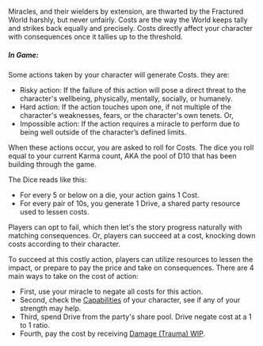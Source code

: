 Miracles, and their wielders by extension, are thwarted by the Fractured World harshly, but never unfairly. Costs are the way the World keeps tally and strikes back equally and precisely. Costs directly affect your character with consequences once it tallies up to the threshold.
##### In Game: 
Some actions taken by your character will generate Costs. they are:
- Risky action: If the failure of this action will pose a direct threat to the character's wellbeing, physically, mentally, socially, or humanely.
- Hard action: If the action touches upon one, if not multiple of the character's weaknesses, fears, or the character's own tenets. Or, 
- Impossible action: If the action requires a miracle to perform due to being well outside of the character’s defined limits. 

When these actions occur, you are asked to roll for Costs. The dice you roll equal to your current Karma count, AKA the pool of D10 that has been building through the game. 

The Dice reads like this: 
- For every 5 or below on a die, your action gains 1 Cost.
- For every pair of 10s, you generate 1 Drive, a shared party resource used to lessen costs.

Players can opt to fail, which then let's the story progress naturally with matching consequences. Or, players can succeed at a cost, knocking down costs according to their character.

To succeed at this costly action, players can utilize resources to lessen the impact, or prepare to pay the price and take on consequences. There are 4 main ways to take on the cost of action: 
- First, use your miracle to negate all costs for this action.
- Second, check the [Capabilities](Capabilities.md) of your character, see if any of your strength may help.
- Third, spend Drive from the party's share pool. Drive negate cost at a 1 to 1 ratio.
- Fourth, pay the cost by receiving [Damage (Trauma) WIP](Damage%20(Trauma)%20WIP.md). 